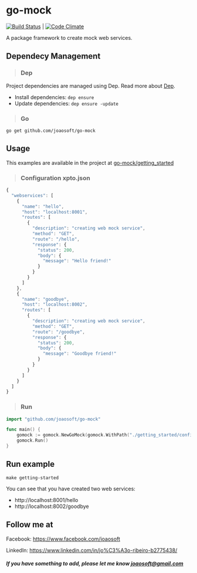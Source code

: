 # go-mock
[![Build Status](https://travis-ci.org/joaosoft/go-mock.svg?branch=master)](https://travis-ci.org/joaosoft/go-mock) | [![Code Climate](https://codeclimate.com/github/joaosoft/go-mock/badges/coverage.svg)](https://codeclimate.com/github/joaosoft/go-mock)

A package framework to create mock web services. 
## Dependecy Management 
>### Dep

Project dependencies are managed using Dep. Read more about [Dep](https://github.com/golang/dep).
* Install dependencies: `dep ensure`
* Update dependencies: `dep ensure -update`

>### Go
```
go get github.com/joaosoft/go-mock
```

## Usage 
This examples are available in the project at [go-mock/getting_started](https://github.com/joaosoft/go-mock/tree/master/getting_started)

>### Configuration xpto.json
```javascript
{
  "webservices": [
    {
      "name": "hello",
      "host": "localhost:8001",
      "routes": [
        {
          "description": "creating web mock service",
          "method": "GET",
          "route": "/hello",
          "response": {
            "status": 200,
            "body": {
              "message": "Hello friend!"
            }
          }
        }
      ]
    },
    {
      "name": "goodbye",
      "host": "localhost:8002",
      "routes": [
        {
          "description": "creating web mock service",
          "method": "GET",
          "route": "/goodbye",
          "response": {
            "status": 200,
            "body": {
              "message": "Goodbye friend!"
            }
          }
        }
      ]
    }
  ]
}
```

>### Run
```go
import "github.com/joaosoft/go-mock"

func main() {
	gomock := gomock.NewGoMock(gomock.WithPath("./getting_started/config"), gomock.WithRunInBackground(false))
	gomock.Run()
}
```

## Run example
```
make getting-started
```

You can see that you have created two web services:
* http://localhost:8001/hello
* http://localhost:8002/goodbye

## Follow me at
Facebook: https://www.facebook.com/joaosoft

LinkedIn: https://www.linkedin.com/in/jo%C3%A3o-ribeiro-b2775438/

##### If you have something to add, please let me know joaosoft@gmail.com
